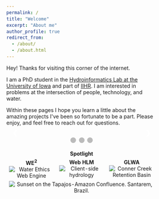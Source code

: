 ```yaml
---
permalink: /
title: "Welcome"
excerpt: "About me"
author_profile: true
redirect_from: 
  - /about/
  - /about.html
---
```


Hey!
Thanks for visiting this corner of the internet.

I am a PhD student in the [Hydroinformatics Lab at the University of Iowa](https://hydroinformatics.uiowa.edu/#) and part of [IIHR](https://www.iihr.uiowa.edu/).
I am interested in problems at the intersection of people, technology, and water.

Within these pages I hope you learn a little about the amazing projects I've been so fortunate to be a part.
Please enjoy, and feel free to reach out for questions.



<div class="slideshow-container">
  <div class="mySlides fade">
    <div class="numbertext">1 / 3</div>
    <img src="/images/WebHLM-edu-results.png" style="width:100%">
    <div class="text">Client-side computing for hydrologic simulations increases accessibility to simulation resources</div>
  </div>
  <div class="mySlides fade">
    <div class="numbertext">2 / 3</div>
    <img src="/images/WE2-1.svg" alt="Water Ethics Web Engine" style="width:100%;">
    <div class="text">The Water Ethics Web Engine framework helps incorporate people's sense of Right and Wrong into smart and connected infrastructure</div>
  </div>
  <div class="mySlides fade">
    <div class="numbertext">3 / 3</div>
    <img src="/images/Conner-Creek-RTB.jpg" style="width:100%">
    <div class="text">Assisting water utilities avert Combined Sewer Overflows through information systems and decision support</div>
  </div>
  <a class="prev" onclick="plusSlides(-1)">&#10094;</a>
  <a class="next" onclick="plusSlides(1)">&#10095;</a>
</div>
<br>

<!-- The dots/circles -->
<div style="text-align:center">
  <span class="dot" onclick="currentSlide(1)"></span>
  <span class="dot" onclick="currentSlide(2)"></span>
  <span class="dot" onclick="currentSlide(3)"></span>
</div>
<style>
	* {box-sizing:border-box}
	/* Slideshow container */
	.slideshow-container {
	 max-width: 1000px;
	 position: relative;
	 margin: auto;
	}
	/* Hide the images by default */
	.mySlides {
	 display: none;
	}
	/* Next & previous buttons */
	.prev, .next {
	 cursor: pointer;
	 position: absolute;
	 top: 50%;
	 width: auto;
	 margin-top: -22px;
	 padding: 16px;
	 color: white;
	 font-weight: bold;
	 font-size: 18px;
	 transition: 0.6s ease;
	 border-radius: 0 3px 3px 0;
	 user-select: none;
	}
	/* Position the "next button" to the right */
	.next {
	 right: 0;
	 border-radius: 3px 0 0 3px;
	}
	/* On hover, add a black background color with a little bit see-through */
	.prev:hover, .next:hover {
	 background-color: rgba(0,0,0,0.8);
	}
	/* Caption text */
	.text {
	 color: #f2f2f2;
	 font-size: 15px;
	 padding: 8px 12px;
	 position: absolute;
	 bottom: 8px;
	 width: 100%;
	 text-align: center;
	}
	/* Number text (1/3 etc) */
	.numbertext {
	 color: #f2f2f2;
	 font-size: 12px;
	 padding: 8px 12px;
	 position: absolute;
	 top: 0;
	}
	/* The dots/bullets/indicators */
	.dot {
	 cursor: pointer;
	 height: 15px;
	 width: 15px;
	 margin: 0 2px;
	 background-color: #bbb;
	 border-radius: 50%;
	 display: inline-block;
	 transition: background-color 0.6s ease;
	}
	.active, .dot:hover {
	 background-color: #717171;
	}
	/* Fading animation */
	.fade {
	 -webkit-animation-name: fade;
	 -webkit-animation-duration: 1.5s;
	 animation-name: fade;
	 animation-duration: 1.5s;
	}
	@-webkit-keyframes fade {
	 from {opacity: .4}
	 to {opacity: 1}
	}
	@keyframes fade {
	 from {opacity: .4}
	 to {opacity: 1}
	}
</style>

<table style="text-align: center;">
	<th style="text-align: center; border: hidden;" colspan="3">Spotlight</th>
	<tr>
		<td style="border: hidden;width: 33%; vertical-align: top;">
			<b>WE<sup>2</sup></b>
			<br>
			<img src="https://gregjewi.github.io/images/WE2-1.svg" alt="Water Ethics Web Engine">
		</td>
		<td style="border: hidden;width: 33%; vertical-align: top;">
			<b>Web HLM</b>
			<img src="https://gregjewi.github.io/images/WebHLM-color.png" alt="Client-side hydrology">
		</td>
		<td style="border: hidden;width: 33%; vertical-align: top;">
			<b>GLWA</b>
			<br>
			<img src="https://gregjewi.github.io/images/Conner-Creek-RTB.jpg" alt="Conner Creek Retention Basin"></td>
	</tr>
	<tr>
		<td style="border: hidden;" colspan="3">
			<img src="https://gregjewi.github.io/images/PANO_Santarem.jpg" alt="Sunset on the Tapajos-Amazon Confluence. Santarem, Brazil.">
		</td>
	</tr>
</table>

